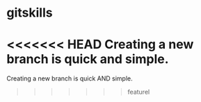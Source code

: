 # gitskills
<<<<<<< HEAD
Creating a new branch is quick and simple.
=======
Creating a new branch is quick AND simple.
>>>>>>> featurel
